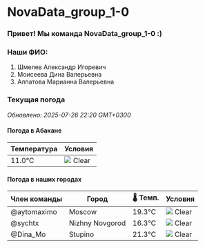 # NovaData_group_1-0
### Привет! Мы команда NovaData_group_1-0 :)

### Наши ФИО:
1. Шмелев Александр Игоревич
2. Моисеева Дина Валерьевна
3. Алпатова Марианна Валерьевна

### Текущая погода
<!-- WEATHER:START -->
_Обновлено: 2025-07-26 22:20 GMT+0300_

#### Погода в Абакане

| Температура | Условия |
|-------------|----------|
| 11.0°C     | ![](https://cdn.weatherapi.com/weather/64x64/night/113.png) Clear |

#### Погода в наших городах

| Член команды  | Город               | 🌡️ Темп.  | Условия          |
|---------------|---------------------|-----------|--------------------|
| @aytomaximo    | Moscow              |   19.3°C | ![](https://cdn.weatherapi.com/weather/64x64/night/113.png) Clear        |
| @sychtx        | Nizhny Novgorod     |   16.3°C | ![](https://cdn.weatherapi.com/weather/64x64/night/113.png) Clear        |
| @Dina_Mo       | Stupino             |   21.3°C | ![](https://cdn.weatherapi.com/weather/64x64/night/113.png) Clear        |

<!-- WEATHER:END -->
